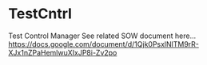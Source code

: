 # TestCntrl
Test Control Manager
See related SOW document here...
https://docs.google.com/document/d/1Qjk0PsxlNlTM9rR-XJx1nZPaHemlwuXIxJP8i-Zv2po
